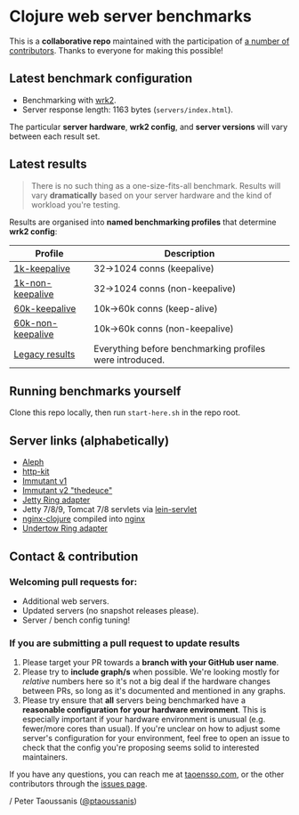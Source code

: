 # Clojure web server benchmarks

This is a **collaborative repo** maintained with the participation of [a number of contributors](https://github.com/ptaoussanis/clojure-web-server-benchmarks/graphs/contributors). Thanks to everyone for making this possible!

## Latest benchmark configuration
  * Benchmarking with [wrk2](https://github.com/giltene/wrk2).
  * Server response length: 1163 bytes (`servers/index.html`).

The particular **server hardware**, **wrk2 config**, and **server versions** will vary between each result set.

## Latest results

> There is no such thing as a one-size-fits-all benchmark. Results will vary **dramatically** based on your server hardware and the kind of workload you're testing.

Results are organised into **named benchmarking profiles** that determine **wrk2 config**:

Profile               | Description
--------------------- | -----------
[1k-keepalive][]      | 32→1024 conns (keepalive)
[1k-non-keepalive][]  | 32→1024 conns (non-keepalive)
[60k-keepalive][]     | 10k→60k conns (keep-alive)
[60k-non-keepalive][] | 10k→60k conns (non-keepalive)
[Legacy results][]    | Everything before benchmarking profiles were introduced.

## Running benchmarks yourself

Clone this repo locally, then run `start-here.sh` in the repo root.

## Server links (alphabetically)

  * [Aleph][]
  * [http-kit][]
  * [Immutant v1][]
  * [Immutant v2 "thedeuce"][]
  * [Jetty Ring adapter][]
  * Jetty 7/8/9, Tomcat 7/8 servlets via [lein-servlet][]
  * [nginx-clojure] compiled into [nginx][]
  * [Undertow Ring adapter][]

## Contact & contribution

### Welcoming pull requests for:

  * Additional web servers.
  * Updated servers (no snapshot releases please).
  * Server / bench config tuning!

### If you are submitting a pull request to update results

  1. Please target your PR towards a **branch with your GitHub user name**.
  2. Please try to **include graph/s** when possible. We're looking mostly for _relative_ numbers here so it's not a big deal if the hardware changes between PRs, so long as it's documented and mentioned in any graphs.
  3. Please try ensure that **all** servers being benchmarked have a **reasonable configuration for your hardware environment**. This is especially important if your hardware environment is unusual (e.g. fewer/more cores than usual). If you're unclear on how to adjust some server's configuration for your environment, feel free to open an issue to check that the config you're proposing seems solid to interested maintainers.

If you have any questions, you can reach me at [taoensso.com](https://www.taoensso.com), or the other contributors through the [issues page](https://github.com/ptaoussanis/clojure-web-server-benchmarks/issues?state=open).

/ Peter Taoussanis ([@ptaoussanis][])

[@ptaoussanis]: https://github.com/ptaoussanis

[1k-keepalive]: https://github.com/ptaoussanis/clojure-web-server-benchmarks/tree/master/results/1k-keepalive#1k-keepalive
[1k-non-keepalive]: https://github.com/ptaoussanis/clojure-web-server-benchmarks/tree/master/results/1k-non-keepalive#1k-non-keepalive
[60k-keepalive]: https://github.com/ptaoussanis/clojure-web-server-benchmarks/tree/master/results/60k-keepalive#60k-keepalive
[60k-non-keepalive]: https://github.com/ptaoussanis/clojure-web-server-benchmarks/tree/master/results/60k-non-keepalive#60k-non-keepalive
[Legacy results]: https://github.com/ptaoussanis/clojure-web-server-benchmarks/tree/master/results/legacy#legacy-results

[Aleph]: https://github.com/ztellman/aleph
[http-kit]: https://github.com/shenfeng/http-kit
[Immutant v1]: http://immutant.org/
[Immutant v2 "thedeuce"]: https://github.com/immutant/immutant
[Jetty Ring adapter]: https://github.com/ring-clojure/ring
[lein-servlet]: https://github.com/kumarshantanu/lein-servlet
[nginx-clojure]: https://github.com/xfeep/nginx-clojure
[nginx]: http://nginx.org
[Undertow Ring adapter]: https://github.com/piranha/ring-undertow-adapter